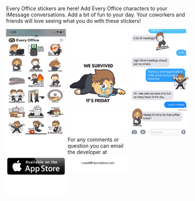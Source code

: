 

Every Office stickers are here! 
Add Every Office characters to your iMessage conversations. Add a bit of fun to your day. Your coworkers and friends will love seeing what you do with these stickers!

<div style="display:flex">
     <div style="flex:1;padding-right:5px;">
          <img src="./IMG_1902_PROD.png">
     </div>
     <div style="flex:1;padding-right:5px;">
          <img src="./IMG_1904_PROD.png">
     </div>
     <div style="flex:1;padding-right:5px;">
          <img src="./IMG_1903_PROD.png">
     </div>
</div>


<div style="display:flex">
     <div style="flex:1;padding-right:5px;">
          <img src="./appStore.png"><br/><br/><br/>
     </div>
     <div style="flex:1;padding-right:5px;">
             For any comments or question you can email the developer at
                        <img src="./email.png">
     </div>
     <div style="flex:1;padding-right:5px;">
        <br/>
     </div>
</div>



 
 